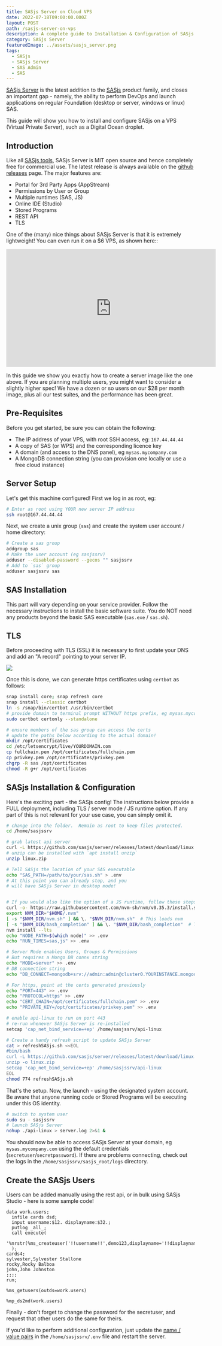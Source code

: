 ```yaml
---
title: SASjs Server on Cloud VPS
date: 2022-07-18T09:00:00.000Z
layout: POST
path: /sasjs-server-on-vps
description: A complete guide to Installation & Configuration of SASjs Server on a VPS (Digital Ocean)
category: SASjs Server
featuredImage: ../assets/sasjs_server.png
tags:
  - SASjs
  - SASjs Server
  - SAS Admin
  - SAS
---
```


[SASjs Server](https://server.sasjs.io) is the latest addition to the [SASjs](https://sasjs.io) product family, and closes an important gap - namely, the ability to perform DevOps and launch applications on regular Foundation (desktop or server, windows or linux) SAS.

This guide will show you how to install and configure SASjs on a VPS (Virtual Private Server), such as a Digital Ocean droplet.

## Introduction

Like all [SASjs tools](https://github.com/sasjs), SASjs Server is MIT open source and hence completely free for commercial use.  The latest release is always available on the [github releases](https://github.com/sasjs/server/releases) page.  The major features are:

* Portal for 3rd Party Apps (AppStream)
* Permissions by User or Group
* Multiple runtimes (SAS, JS)
* Online IDE (Studio)
* Stored Programs
* REST API
* TLS

One of the (many) nice things about SASjs Server is that it is extremely lightweight!  You can even run it on a $6 VPS, as shown here::

<iframe width="560" height="315" src="https://www.youtube.com/embed/aYufNmHLmBs" title="YouTube video player" frameborder="0" allow="accelerometer; autoplay; clipboard-write; encrypted-media; gyroscope; picture-in-picture" allowfullscreen></iframe>

In this guide we show you exactly how to create a server image like the one above.  If you are planning multiple users, you might want to consider a slightly higher spec!  We have a dozen or so users on our $28 per month image, plus all our test suites, and the performance has been great.

## Pre-Requisites

Before you get started, be sure you can obtain the following:

* The IP address of your VPS, with root SSH access, eg: `167.44.44.44`
* A copy of SAS (or WPS) and the corresponding licence key
* A domain (and access to the DNS panel), eg `mysas.mycompany.com`
* A MongoDB connection string (you can provision one locally or use a free cloud instance)


## Server Setup

Let's get this machine configured! First we log in as root, eg:

```bash
# Enter as root using YOUR new server IP address
ssh root@167.44.44.44
```

Next, we create a unix group (`sas`) and create the system user account / home directory:

```bash
# Create a sas group
addgroup sas
# Make the user account (eg sasjssrv)
adduser --disabled-password --gecos "" sasjssrv
# Add to `sas` group
adduser sasjssrv sas
```

## SAS Installation

This part will vary depending on your service provider.  Follow the necessary instructions to install the basic software suite. You do NOT need any products beyond the basic SAS executable (`sas.exe` / `sas.sh`).

## TLS

Before proceeding with TLS (SSL) it is necessary to first update your DNS and add an "A record" pointing to your server IP.

![](../assets/sasjs_server_dns.png)

Once this is done, we can generate https certificates using `certbot` as follows:

```bash
snap install core; snap refresh core
snap install --classic certbot
ln -s /snap/bin/certbot /usr/bin/certbot
# provide domain to terminal prompt WITHOUT https prefix, eg mysas.mycompany.com
sudo certbot certonly --standalone

# ensure members of the sas group can access the certs
# update the paths below according to the actual domain!
mkdir /opt/certificates
cd /etc/letsencrypt/live/YOURDOMAIN.com
cp fullchain.pem /opt/certificates/fullchain.pem
cp privkey.pem /opt/certificates/privkey.pem
chgrp -R sas /opt/certificates
chmod -R g+r /opt/certificates
```

## SASjs Installation & Configuration

Here's the exciting part - the SASjs config!  The instructions below provide a FULL deployment, including TLS / server mode / JS runtime option.  If any part of this is not relevant for your use case, you can simply omit it.

```bash
# change into the folder.  Remain as root to keep files protected.
cd /home/sasjssrv

# grab latest api server
curl -L https://github.com/sasjs/server/releases/latest/download/linux.zip > linux.zip
# unzip can be installed with `apt install unzip`
unzip linux.zip

# Tell SASjs the location of your SAS executable
echo "SAS_PATH=/path/to/your/sas.sh" > .env
# At this point you can already stop, and you
# will have SASjs Server in desktop mode!


# If you would also like the option of a JS runtime, follow these steps:
curl -o- https://raw.githubusercontent.com/nvm-sh/nvm/v0.35.3/install.sh | bash
export NVM_DIR="$HOME/.nvm"
[ -s "$NVM_DIR/nvm.sh" ] && \. "$NVM_DIR/nvm.sh"  # This loads nvm
[ -s "$NVM_DIR/bash_completion" ] && \. "$NVM_DIR/bash_completion"  # This loads nvm bash_completion
nvm install --lts
echo "NODE_PATH=$(which node)" >> .env
echo "RUN_TIMES=sas,js" >> .env

# Server Mode enables Users, Groups & Permissions
# But requires a Mongo DB connx string
echo "MODE=server" >> .env
# DB connection string
echo "DB_CONNECT=mongodb+srv://admin:admin@cluster0.YOURINSTANCE.mongodb.net/sasjs?retryWrites=true&w=majority" >> .env

# For https, point at the certs generated previously
echo "PORT=443" >> .env
echo "PROTOCOL=https" >> .env
echo "CERT_CHAIN=/opt/certificates/fullchain.pem" >> .env
echo "PRIVATE_KEY=/opt/certificates/privkey.pem" >> .env

# enable api-linux to run on port 443
# re-run whenever SASjs Server is re-installed
setcap 'cap_net_bind_service=+ep' /home/sasjssrv/api-linux

# Create a handy refresh script to update SASjs Server
cat > refreshSASjs.sh <<EOL
#bin/bash
curl -L https://github.com/sasjs/server/releases/latest/download/linux.zip > linux.zip
unzip -o linux.zip
setcap 'cap_net_bind_service=+ep' /home/sasjssrv/api-linux
EOL
chmod 774 refreshSASjs.sh


```

That's the setup. Now, the launch - using the designated system account.  Be aware that anyone running code or Stored Programs will be executing under this OS identity.

```bash
# switch to system user
sudo su - sasjssrv
# launch SASjs Server
nohup ./api-linux > server.log 2>&1 &
```

You should now be able to access SASjs Server at your domain, eg `mysas.mycompany.com` using the default credentials (`secretuser`/`secretpassword`).  If there are problems connecting, check out the logs in the `/home/sasjssrv/sasjs_root/logs` directory.

## Create the SASjs Users

Users can be added manually using the rest api, or in bulk using SASjs Studio - here is some sample code!

```sas
data work.users;
  infile cards dsd;
  input username:$12. displayname:$32.;
  putlog _all_;
  call execute(
    '%nrstr(%ms_createuser('!!username!!',demo123,displayname='!!displayname!!'))'
  );
cards4;
sylvester,Sylvester Stallone
rocky,Rocky Balboa
john,John Johnston
;;;;
run;

%ms_getusers(outds=work.users)

%mp_ds2md(work.users)
```

Finally - don't forget to change the password for the secretuser, and request that other users do the same for theirs.

If you'd like to perform additional configuration, just update the [name / value pairs](https://server.sasjs.io/settings/) in the `/home/sasjssrv/.env` file and restart the server.

